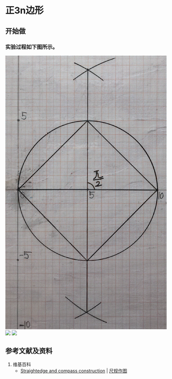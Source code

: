 # 正3n边形

## 开始做

### 实验过程如下图所示。

![](/images/欧几里得几何/尺规作图/正3n边形/1a1.jpg)
![](/images/欧几里得几何/尺规作图/正3n边形/1a2.jpg)
![](/images/欧几里得几何/尺规作图/正3n边形/1a3.jpg)

## 参考文献及资料

1. 维基百科
	- [Straightedge and compass construction](https://en.wikipedia.org/wiki/Straightedge_and_compass_construction) | [尺规作图](https://zh.wikipedia.org/wiki/%E5%B0%BA%E8%A7%84%E4%BD%9C%E5%9B%BE) 




